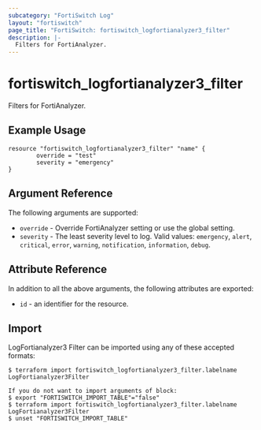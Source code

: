```yaml
---
subcategory: "FortiSwitch Log"
layout: "fortiswitch"
page_title: "FortiSwitch: fortiswitch_logfortianalyzer3_filter"
description: |-
  Filters for FortiAnalyzer.
---
```


# fortiswitch_logfortianalyzer3_filter
Filters for FortiAnalyzer.

## Example Usage

```hcl
resource "fortiswitch_logfortianalyzer3_filter" "name" {
        override = "test"
        severity = "emergency"
}
```

## Argument Reference

The following arguments are supported:

* `override` - Override FortiAnalyzer setting or use the global setting.
* `severity` - The least severity level to log. Valid values: `emergency`, `alert`, `critical`, `error`, `warning`, `notification`, `information`, `debug`.


## Attribute Reference

In addition to all the above arguments, the following attributes are exported:
* `id` - an identifier for the resource.

## Import

LogFortianalyzer3 Filter can be imported using any of these accepted formats:
```
$ terraform import fortiswitch_logfortianalyzer3_filter.labelname LogFortianalyzer3Filter

If you do not want to import arguments of block:
$ export "FORTISWITCH_IMPORT_TABLE"="false"
$ terraform import fortiswitch_logfortianalyzer3_filter.labelname LogFortianalyzer3Filter
$ unset "FORTISWITCH_IMPORT_TABLE"
```
